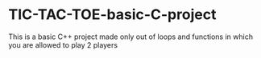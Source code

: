 # TIC-TAC-TOE-basic-C-project
This is a basic C++ project made only out of loops and functions in which you are allowed to play  2 players 
